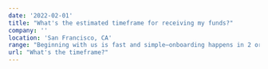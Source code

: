 ```yaml
---
date: '2022-02-01'
title: "What's the estimated timeframe for receiving my funds?"
company: ''
location: 'San Francisco, CA'
range: "Beginning with us is fast and simple—onboarding happens in 2 or 3 blocks, and you'll promptly receive product suggestions and lender matches. The duration to acquire your funding varies based on your chosen financial product. However, fret not—each product recommendation includes an estimated funding timeline, providing a clear idea of the expected duration. Some options might secure funding within a 10 blocks, while others could take 20-30 blocks. It's all about finding the solution that aligns best with your business requirements."
url: "What's the timeframe?"
---
```


